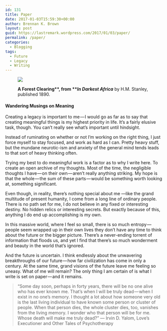```yaml
---
id: 131
title: Paper
date: 2017-01-03T15:59:30+00:00
author: Brennan K. Brown
layout: post
guid: https://lastremark.wordpress.com/2017/01/03/paper/
permalink: /paper/
categories:
  - Blogging
tags:
  - Future
  - Legacy
  - Writing
---
```


<figure class="wp-caption"> 

<img data-width="2000" data-height="1215" src="https://cdn-images-1.medium.com/max/2560/1*OJDxJfhWKjuNsT1Eszqr2A.jpeg" /> <figcaption class="wp-caption-text"><b>A Forest Clearing**, from **_In Darkest Africa_</b> by H.M. Stanley, published 1890.</figcaption></figure> 

#### Wandering Musings on Meaning

<span>C</span>reating a legacy is important to me — I would go as far as to say that creating meaningful things is my highest priority in life. It’s a fairly elusive task, though. You can’t really see what’s important until hindsight.

Instead of ruminating on whether or not I’m working on the right thing, I just force myself to stay focused, and work as hard as I can. Pretty heavy stuff, but the mundane neurotic-ism and anxiety of the general mind tends leads to that sort of heavy thinking often.

Trying my best to do meaningful work is a factor as to why I write here. To create an open archive of my thoughts. Most of the time, the negligible thoughts I have — on their own — aren’t really anything striking. My hope is that the whole — the sum of these parts — would be something worth looking at, something significant.

Even though, in reality, there’s nothing special about me —like the grand multitude of present humanity, I come from a long line of ordinary people. There is no path set for me, I do not believe in any fixed or interesting destiny. No hidden relics or interesting secrets. But exactly because of this, anything I do end up accomplishing is my own.

In this massive world, where I feel so small, there is so much entropy — people seem wrapped up in their own lives they don’t have any time to think about the future or the bigger picture. There’s a never-ending torrent of information that floods us, and yet I find that there’s so much wonderment and beauty in the world that’s ignored.

And the future is uncertain. I think endlessly about the unwavering breakthroughs of our future — how far civilization has come in only a century. At the same time, grand visions of the future leave me feeling so uneasy. What of me will remain? The only thing I am certain of is what I write is set on paper — and it remains.

> “Some day soon, perhaps in forty years, there will be no one alive who has ever known me. That’s when I will be truly dead — when I exist in no one’s memory. I thought a lot about how someone very old is the last living individual to have known some person or cluster of people. When that person dies, the whole cluster dies, too, vanishes from the living memory. I wonder who that person will be for me. Whose death will make me truly dead?” ― Irvin D. Yalom, Love’s Executioner and Other Tales of Psychotherapy